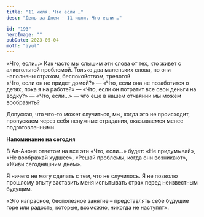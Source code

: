 ```yaml
---
title: "11 июля. Что если …"
desc: "День за Днем - 11 июля. Что если …"

id: "193"
heroImage: ""
pubDate: 2023-05-04
moth: "iyul"
---
```


«Что, если…» Как часто мы слышим эти слова от тех, кто живет с алкогольной
проблемой. Только два маленьких слова, но они наполнены страхом,
беспокойством, тревогой  
«Что, если он не придет домой?» — «Что, если она не позаботится о детях, пока
я на работе?» — «Что, если он потратит все свои деньги на водку?» — «Что,
если…» — что еще в нашем отчаянии мы можем вообразить?

Допуская, что что-то может случиться, мы, когда это не происходит, пропускаем
через себя ненужные страдания, оказываемся менее подготовленными.

**Напоминание на сегодня**

В Ал-Аноне ответом на все эти «Что, если…» будет: «Не придумывай», «Не
воображай худшее», «Решай проблемы, когда они возникают», «Живи сегодняшним
днем».

Я ничего не могу сделать с тем, что не случилось. Я не позволю прошлому опыту
заставить меня испытывать страх перед неизвестным будущим.

«Это напрасное, бесполезное занятие – представлять себе будущие горе или
радость, которые, возможно, никогда не наступят».
